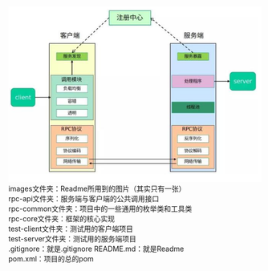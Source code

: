 ![img.png](images/img.png)  
images文件夹：Readme所用到的图片（其实只有一张）  
rpc-api文件夹：服务端与客户端的公共调用接口  
rpc-common文件夹：项目中的一些通用的枚举类和工具类  
rpc-core文件夹：框架的核心实现  
test-client文件夹：测试用的客户端项目  
test-server文件夹：测试用的服务端项目  
.gitignore：就是.gitignore
README.md：就是Readme  
pom.xml：项目的总的pom
